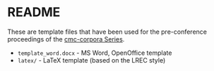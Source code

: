 # README

These are template files that have been used for the pre-conference proceedings
of the [cmc-corpora Series](https://cmc-corpora.org/series/).

* `template_word.docx` - MS Word, OpenOffice template
* `latex/` - LaTeX template (based on the LREC style)
